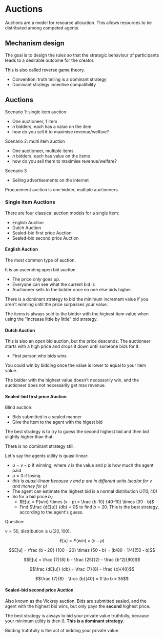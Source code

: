 # Auctions

Auctions are a model for resource allocation. This allows resources to be distributed among competed agents. 

## Mechanism design

The goal is to design the rules so that the strategic behaviour of participants leads to a desirable outcome for the creator.

This is also called reverse game theory. 
- Convention: truth telling is a dominant strategy
- Dominant strategy incentive compatibility

## Auctions

Scenario 1: single item auction
- One auctioneer, 1 item
- $n$ bidders, each has a value on the item
- how do you sell it to maximise revenue/welfare?

Scenario 2: multi item auction
- One auctioneer, multiple items
- $n$ bidders, each has value on the items
- how do you sell them to maximise revenue/welfare?

Scenario 3
- Selling advertisements on the internet

Procurement auction is one bidder, multiple auctioneers. 

### Single item Auctions

There are four classical auction models for a single item:
- English Auction
- Dutch Auction
- Sealed-bid first price Auction
- Sealed-bid second price Auction

#### English Auction

The most common type of auction.

It is an ascending open bid auction. 
- The price only goes up.
- Everyone can see what the current bid is
- Auctioneer sells to the bidder once no one else bids higher.

There is a dominant strategy to bid the minimum increment value if you aren't winning until the price surpasses your value. 

The items is always sold to the bidder with the highest item value when using the "increase little by little" bid strategy.

#### Dutch Auction

This is also an open bid auction, but the price descends. The auctioneer starts with a high price and drops it down until someone bids for it. 
- First person who bids wins

You could win by bidding once the value is lower to equal to your item value. 

The bidder with the highest value doesn't necessarily win, and the auctioneer does not necessarily get max revenue.

#### Sealed-bid first price Auction

Blind auction:
- Bids submitted in a sealed manner
- Give the item to the agent with the higest bid

The best strategy is to try to guess the second highest bid and then bid slightly higher than that. 

There is no dominant strategy still.

Let's say the agents utility is quasi-linear:
- $u = v - p$ if winning, where $v$ is the value and $p$ is how much the agent paid
- $u = 0$ if losing. 
- *this is quasi-linear because $v$ and $p$ are in different units (scalar for $v$ and money for $p$)*
- The agent can estimate the highest bid is a normal distribution $U(10, 40)$
- So for a bid price $b$,:
    - $E[u] = P(win) \times (v - p) = \frac {b-10} {40-10} \times (30 - b)$
    - Find $\frac {dE[u]} {db} = 0$ to find $b = 20$. This is the best strategy, according to the agent's guess.  

Question:

$v = 50$, distribution is $U(20,100)$.

$$E[u] = P(win) \times (v-p)$$

$$E[u] = \frac {b - 20} {100 - 20} \times (50 - b) = (b/80 - 1/4)(50 - b)$$

$$E[u] = \frac {7}{8} b - \frac {25}{2} - \frac {b^2}{80}$$

$$\frac {dE[u]} {db} = \frac {7}{8} - \frac {b}{40}$$

$$\frac {7}{8} - \frac {b}{40} = 0 \to b = 35$$

#### Sealed-bid second price Auction

Also known as the Vickrey auction. Bids are submitted sealed, and the agent with the highest bid wins, but only pays the **second** highest price. 

The best strategy is always to bid your private value truthfully, because your minimum utility is then 0. **This is a dominant strategy**.

Bidding truthfully is the act of bidding your private value. 